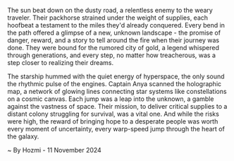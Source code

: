 
The sun beat down on the dusty road, a relentless enemy to the weary traveler. Their packhorse strained under the weight of supplies, each hoofbeat a testament to the miles they'd already conquered. Every bend in the path offered a glimpse of a new, unknown landscape - the promise of danger, reward, and a story to tell around the fire when their journey was done.  They were bound for the rumored city of gold, a legend whispered through generations, and every step, no matter how treacherous, was a step closer to realizing their dreams.

The starship hummed with the quiet energy of hyperspace, the only sound the rhythmic pulse of the engines. Captain Anya scanned the holographic map, a network of glowing lines connecting star systems like constellations on a cosmic canvas. Each jump was a leap into the unknown, a gamble against the vastness of space. Their mission, to deliver critical supplies to a distant colony struggling for survival, was a vital one. And while the risks were high, the reward of bringing hope to a desperate people was worth every moment of uncertainty, every warp-speed jump through the heart of the galaxy. 

~ By Hozmi - 11 November 2024
